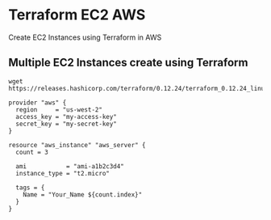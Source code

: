 # Terraform EC2 AWS
 Create EC2 Instances using Terraform in AWS

 ## Multiple EC2 Instances create using Terraform

```
wget https://releases.hashicorp.com/terraform/0.12.24/terraform_0.12.24_linux_amd64.zip
```

```
provider "aws" {
  region     = "us-west-2"
  access_key = "my-access-key"
  secret_key = "my-secret-key"
}

resource "aws_instance" "aws_server" {
  count = 3

  ami           = "ami-a1b2c3d4"
  instance_type = "t2.micro"
  
  tags = {
    Name = "Your_Name ${count.index}"
  }
}
```